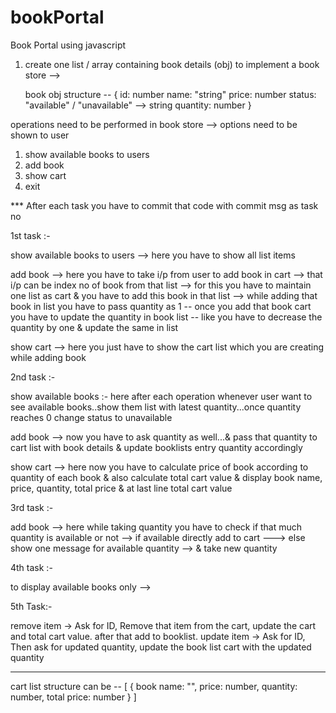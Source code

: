 # bookPortal

Book Portal using javascript

1) create one list / array containing book details (obj) to implement a book store --> 

	book obj structure -- {
	   id: number
	   name: "string"
	   price: number
	   status: "available" / "unavailable" --> string
	   quantity: number
       }
       
operations need to be performed in book store --> 
options need to be shown to user 
1) show available books to users
2) add book
3) show cart
4) exit


*** After each task you have to commit that code with commit msg as task no 

1st task :-

show available books to users --> 
	here you have to show all list items
	
add book --> 
	here you have to take i/p from user to add book in cart --> that i/p can be index no of book from that list --> for this you have to maintain one list as cart & you have to add this book in that list --> while adding that book in list you have to pass quantity as 1 
	-- once you add that book cart you have to update the quantity in book list -- like you have to decrease the quantity by one & update the same in list 
	
show cart -->
	here you just have to show the cart list which you are creating while adding book	
	
	

2nd task :-

show available books :-
	here after each operation whenever user want to see available books..show them list with latest quantity...once quantity reaches 0 change status to unavailable	
	
add book -->
	now you have to ask quantity as well...& pass that quantity to cart list with book details & update booklists entry quantity accordingly	
	
show cart -->
	here now you have to calculate price of book according to quantity of each book & also calculate total cart value & display book name, price, quantity, total price & at last line total cart value
	
	
3rd task :-

add book --> 
	here while taking quantity you have to check if that much quantity is available or not --> if available directly add to cart ---> else show one message for available quantity --> & take new quantity


4th task :-

to display available books only -->
	
	
5th Task:-

remove item -> Ask for ID, Remove that item from the cart, update the cart and total cart value. after that add to booklist.
update item -> Ask for ID, Then ask for updated quantity, update the book list cart with the updated quantity
 	
----------------------------------------------------------------------------------------------------------------------------	

cart list structure can be -- [
{
 book name: "",
 price: number,
 quantity: number,
 total price: number
}
]